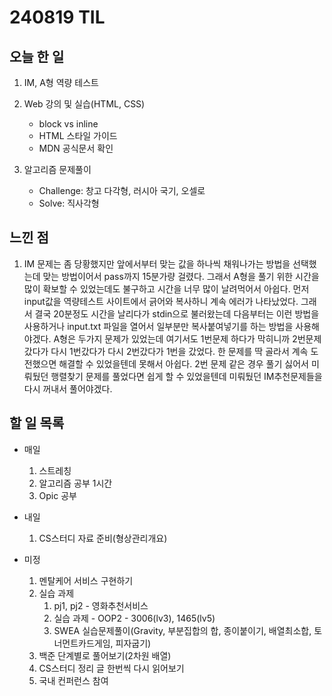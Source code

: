 # 240819 TIL

## 오늘 한 일
1. IM, A형 역량 테스트

2. Web 강의 및 실습(HTML, CSS)
   - block vs inline
   - HTML 스타일 가이드
   - MDN 공식문서 확인

3. 알고리즘 문제풀이
    - Challenge: 창고 다각형, 러시아 국기, 오셀로
    - Solve: 직사각형

## 느낀 점
1. IM 문제는 좀 당황했지만 앞에서부터 맞는 값을 하나씩 채워나가는 방법을 선택했는데 맞는 방법이어서 pass까지 15분가량 걸렸다. 그래서 A형을 풀기 위한 시간을 많이 확보할 수 있었는데도 불구하고 시간을 너무 많이 날려먹어서 아쉽다. 먼저 input값을 역량테스트 사이트에서 긁어와 복사하니 계속 에러가 나타났었다. 그래서 결국 20분정도 시간을 날리다가 stdin으로 불러왔는데 다음부터는 이런 방법을 사용하거나 input.txt 파일을 열어서 일부분만 복사붙여넣기를 하는 방법을 사용해야겠다. A형은 두가지 문제가 있었는데 여기서도 1번문제 하다가 막히니까 2번문제 갔다가 다시 1번갔다가 다시 2번갔다가 1번을 갔었다. 한 문제를 딱 골라서 계속 도전했으면 해결할 수 있었을텐데 못해서 아쉽다. 2번 문제 같은 경우 풀기 싫어서 미뤄뒀던 행렬찾기 문제를 풀었다면 쉽게 할 수 있었을텐데 미뤄뒀던 IM추천문제들을 다시 꺼내서 풀어야겠다.

## 할 일 목록
 - 매일
    1. 스트레칭
    2. 알고리즘 공부 1시간
    3. Opic 공부

 - 내일
    1. CS스터디 자료 준비(형상관리개요)

 - 미정
    1. 멘탈케어 서비스 구현하기
    2. 실습 과제
        1. pj1, pj2 - 영화추천서비스
        2. 실습 과제 - OOP2 - 3006(lv3), 1465(lv5)
        3. SWEA 실습문제풀이(Gravity, 부분집합의 합, 종이붙이기, 배열최소합, 토너먼트카드게임, 피자굽기)
    3. 백준 단계별로 풀어보기(2차원 배열)
    4. CS스터디 정리 글 한번씩 다시 읽어보기
    5. 국내 컨퍼런스 참여